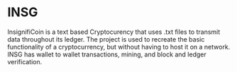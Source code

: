 # INSG
InsignifiCoin is a text based Cryptocurency that uses .txt files to transmit data throughout its ledger. The project is used to recreate the basic functionality of a cryptocurrency, but without having to host it on a network. INSG has wallet to wallet transactions, mining, and block and ledger verification.
